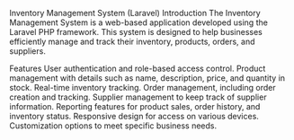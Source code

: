 Inventory Management System (Laravel)
Introduction
The Inventory Management System is a web-based application developed using the Laravel PHP framework. This system is designed to help businesses efficiently manage and track their inventory, products, orders, and suppliers.

Features
User authentication and role-based access control.
Product management with details such as name, description, price, and quantity in stock.
Real-time inventory tracking.
Order management, including order creation and tracking.
Supplier management to keep track of supplier information.
Reporting features for product sales, order history, and inventory status.
Responsive design for access on various devices.
Customization options to meet specific business needs.